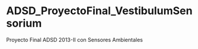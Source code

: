 ADSD_ProyectoFinal_VestibulumSensorium
======================================

Proyecto Final ADSD  2013-II con Sensores Ambientales
